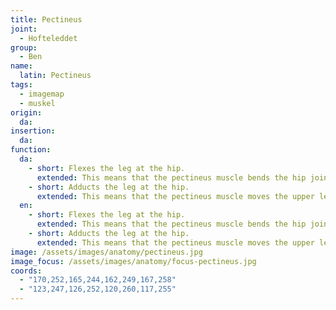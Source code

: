 ```yaml
---
title: Pectineus
joint:
  - Hofteleddet
group:
  - Ben
name:
  latin: Pectineus
tags:
  - imagemap
  - muskel
origin: 
  da: 
insertion: 
  da: 
function:
  da:
    - short: Flexes the leg at the hip.
      extended: This means that the pectineus muscle bends the hip joint such that there is a decrease in the angle between the upper leg and the torso.
    - short: Adducts the leg at the hip.
      extended: This means that the pectineus muscle moves the upper leg toward the vertical midline of the body (i.e. the action of closing your legs together from a spread out position).
  en:
    - short: Flexes the leg at the hip.
      extended: This means that the pectineus muscle bends the hip joint such that there is a decrease in the angle between the upper leg and the torso.
    - short: Adducts the leg at the hip.
      extended: This means that the pectineus muscle moves the upper leg toward the vertical midline of the body (i.e. the action of closing your legs together from a spread out position).
image: /assets/images/anatomy/pectineus.jpg
image_focus: /assets/images/anatomy/focus-pectineus.jpg
coords:
  - "170,252,165,244,162,249,167,258"
  - "123,247,126,252,120,260,117,255"
---
```

